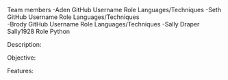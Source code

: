 Team members
  -Aden 
      GitHub Username
      Role
      Languages/Techniques
  -Seth
      GitHub Username
      Role
      Languages/Techniques  
  -Brody
      GitHub Username
      Role
      Languages/Techniques
  -Sally Draper 
      Sally1928
      Role
      Python


Description:

Objective:

Features:
 
